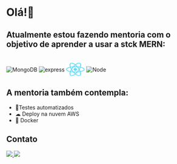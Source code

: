  # Olá!👋

## Atualmente estou fazendo mentoria com o objetivo de aprender a usar a stck MERN:
<div style="display: inline_block"><br>
   <img align="center" alt="MongoDB" height="50" width="60" src="https://cdn.jsdelivr.net/gh/devicons/devicon/icons/mongodb/mongodb-plain-wordmark.svg">
   <img align="center" alt="express" height="40" width="50" src="https://cdn.jsdelivr.net/gh/devicons/devicon/icons/devicon-express-original-wordmark" >
   <img align="center" alt="React" height="40" width="50" src="https://raw.githubusercontent.com/devicons/devicon/master/icons/react/react-original.svg">
   <img align="center" alt="Node" height="70" width="70" src="https://cdn.jsdelivr.net/gh/devicons/devicon/icons/nodejs/nodejs-plain-wordmark.svg">
</div>

##

## A mentoria também contempla:
- 🧾Testes automatizados
- ☁ Deploy na nuvem AWS
- 🚢 Docker

## Contato
<div> 
 
 <a href = "mailto:andressamalagutt@hotmail.com"><img src="https://img.shields.io/badge/-outlook-%23333?style=for-the-badge&logo=outlook&logoColor=white" target="_blank">  </a>
 <a href="https://www.linkedin.com/in/andressamalagutti" target="_blank"><img src="https://img.shields.io/badge/-LinkedIn-%230077B5?style=for-the-badge&logo=linkedin&logoColor=white" target="_blank"></a> 
  
</div>
